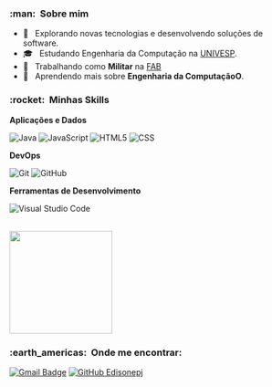 


<h3> :man: &nbsp;Sobre mim </h3>

- 🤔 &nbsp; Explorando novas tecnologias e desenvolvendo soluções de software.
- 🎓 &nbsp; Estudando Engenharia da Computação na <a href="https://univesp.br/">UNIVESP</a>.
- 💼 &nbsp; Trabalhando como **Militar** na <a href="https://www.fab.mil.br/index.php">FAB</a>
- 🌱 &nbsp; Aprendendo mais sobre **Engenharia da ComputaçãoO**.

<h3> :rocket: &nbsp;Minhas Skills </h3>

**Aplicações e Dados**

  ![Java](https://img.shields.io/badge/-Java-333333?style=flat&logo=Java&logoColor=007396)
  ![JavaScript](https://img.shields.io/badge/-JavaScript-333333?style=flat&logo=javascript)
  ![HTML5](https://img.shields.io/badge/-HTML5-333333?style=flat&logo=HTML5)
  ![CSS](https://img.shields.io/badge/-CSS-333333?style=flat&logo=CSS3&logoColor=1572B6)
 

**DevOps**

  ![Git](https://img.shields.io/badge/-Git-333333?style=flat&logo=git)
  ![GitHub](https://img.shields.io/badge/-GitHub-333333?style=flat&logo=github)
  
**Ferramentas de Desenvolvimento**

  ![Visual Studio Code](https://img.shields.io/badge/-Visual%20Studio%20Code-333333?style=flat&logo=visual-studio-code&logoColor=007ACC)
 
<br/>

<a href="https://github.com/Edisonepj">
  <img height="180em" src="https://github-readme-stats.vercel.app/api?username=Edisonepj&theme=dark&show_icons=true" />
</a>

<br/>

<h3> :earth_americas: &nbsp;Onde me encontrar: </h3> 


[![Gmail Badge](https://img.shields.io/badge/-edisonpereirajr@hotmail.com-006bed?style=flat-square&logo=Gmail&logoColor=white&link=mailto:edisonpereirajr@hotmail.com)](mailto:edisonpereirajr@hotmail.com)
[![GitHub Edisonepj]( https://img.shields.io/github/followers/Edisonepj?label=follow&style=social)](https://github.com/Edisonepj)
